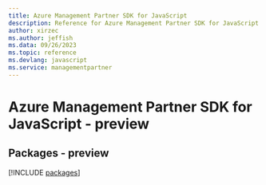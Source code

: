 ```yaml
---
title: Azure Management Partner SDK for JavaScript
description: Reference for Azure Management Partner SDK for JavaScript
author: xirzec
ms.author: jeffish
ms.data: 09/26/2023
ms.topic: reference
ms.devlang: javascript
ms.service: managementpartner
---
```

# Azure Management Partner SDK for JavaScript - preview
## Packages - preview
[!INCLUDE [packages](management-partner-index.md)]